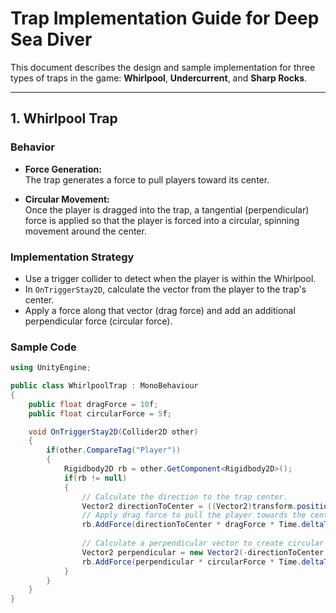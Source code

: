 # Trap Implementation Guide for Deep Sea Diver

This document describes the design and sample implementation for three types of traps in the game: **Whirlpool**, **Undercurrent**, and **Sharp Rocks**.

---

## 1. Whirlpool Trap

### Behavior
- **Force Generation:**  
  The trap generates a force to pull players toward its center.
  
- **Circular Movement:**  
  Once the player is dragged into the trap, a tangential (perpendicular) force is applied so that the player is forced into a circular, spinning movement around the center.

### Implementation Strategy
- Use a trigger collider to detect when the player is within the Whirlpool.
- In `OnTriggerStay2D`, calculate the vector from the player to the trap's center.
- Apply a force along that vector (drag force) and add an additional perpendicular force (circular force).

### Sample Code
```csharp
using UnityEngine;

public class WhirlpoolTrap : MonoBehaviour
{
    public float dragForce = 10f;
    public float circularForce = 5f;

    void OnTriggerStay2D(Collider2D other)
    {
        if(other.CompareTag("Player"))
        {
            Rigidbody2D rb = other.GetComponent<Rigidbody2D>();
            if(rb != null)
            {
                // Calculate the direction to the trap center.
                Vector2 directionToCenter = ((Vector2)transform.position - rb.position).normalized;
                // Apply drag force to pull the player towards the center.
                rb.AddForce(directionToCenter * dragForce * Time.deltaTime, ForceMode2D.Force);
                
                // Calculate a perpendicular vector to create circular motion.
                Vector2 perpendicular = new Vector2(-directionToCenter.y, directionToCenter.x);
                rb.AddForce(perpendicular * circularForce * Time.deltaTime, ForceMode2D.Force);
            }
        }
    }
}
